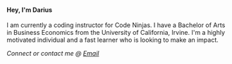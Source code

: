 #### Hey, I'm Darius

I am currently a coding instructor for Code Ninjas. I have a Bachelor of Arts in Business Economics from the University of California, Irvine. I'm a highly motivated individual and a fast learner who is looking to make an impact.
<!--
**DariusGarcia/DariusGarcia** is a ✨ _special_ ✨ repository because its `README.md` (this file) appears on your GitHub profile.

Here are some ideas to get you started:

- 🔭 I’m currently working on ...
- 🌱 I’m currently learning ...
- 👯 I’m looking to collaborate on ...
- 🤔 I’m looking for help with ...
- 💬 Ask me about ...
- 📫 How to reach me: ...
- 😄 Pronouns: ...
- ⚡ Fun fact: ...
-->
 

  
*Connect or contact me @ [Email](mailto:dariusgarcia@hotmail.com)*
